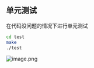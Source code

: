 <a name="bgoe5"></a>
## 单元测试
在代码没问题的情况下进行单元测试
```bash
cd test
make
./test
```
![image.png](https://cdn.nlark.com/yuque/0/2024/png/27393008/1723190761136-d8af78a0-5aa4-487e-93be-90450b4c31f6.png#averageHue=%23817449&clientId=uecc1cac5-0408-4&from=paste&height=920&id=u3b70f299&originHeight=1380&originWidth=2560&originalType=binary&ratio=1.25&rotation=0&showTitle=false&size=643684&status=done&style=none&taskId=u8aeae6af-6951-41c2-b304-a23c03511f2&title=&width=1706.6666666666667)
